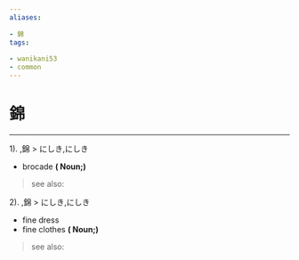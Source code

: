 ```yaml
---
aliases:
    
- 錦
tags:
    
- wanikani53
- common
---
```


# 錦
---
1).
,錦 > にしき,にしき

- brocade
**( Noun;)**
> see also: 
            
2).
,錦 > にしき,にしき

- fine dress
- fine clothes
**( Noun;)**
> see also: 
            
